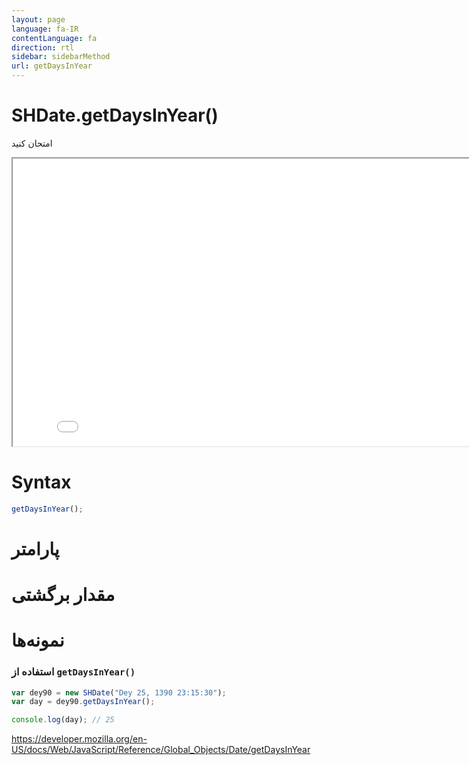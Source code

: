 ```yaml
---
layout: page
language: fa-IR
contentLanguage: fa
direction: rtl
sidebar: sidebarMethod
url: getDaysInYear
---
```


# SHDate.getDaysInYear()

امتحان کنید

<iframe style="width: 830px; height: 460px;" src="/SHDateTime-js/examples/live.html?function=getDaysInYear" title="MDN Web Docs Interactive Example" loading="lazy"></iframe>
<br/>

# Syntax

```js
getDaysInYear();
```

# پارامتر

# مقدار برگشتی

# نمونه‌ها

### استفاده از <code dir="ltr">getDaysInYear()</code>

```js
var dey90 = new SHDate("Dey 25, 1390 23:15:30");
var day = dey90.getDaysInYear();

console.log(day); // 25
```

https://developer.mozilla.org/en-US/docs/Web/JavaScript/Reference/Global_Objects/Date/getDaysInYear
